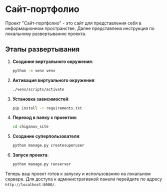 # Сайт-портфолио

Проект "Сайт-портфолио" - это сайт для представления себя в информационном пространстве. Далее представлена инструкция по локальному развертыванию проекта.

## Этапы развертывания

1. **Создание виртуального окружения**:
   ```bash
   python -m venv venv
   ```

2. **Активация виртуального окружения**:
   ```bash
   ./venv/scripts/activate
   ```

3. **Установка зависимостей**:
   ```bash
   pip install -r requirements.txt
   ```

4. **Переход в папку с проектом**:
   ```bash
   cd chiganov_site
   ```

5. **Создание суперпользователя**:
   ```bash
   python manage.py createsuperuser
   ```

6. **Запуск проекта**:
   ```bash
   python manage.py runserver
   ```

Теперь ваш проект готов к запуску и использованию на локальном сервере. Для доступа к административной панели перейдите по адресу `http://localhost:8000/`.